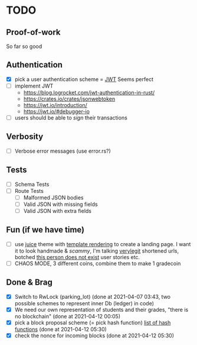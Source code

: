# TODO

## Proof-of-work
So far so good

## Authentication
- [X] pick a user authentication scheme = [JWT](https://tools.ietf.org/html/rfc7519) Seems perfect
- [ ] implement JWT
    - https://blog.logrocket.com/jwt-authentication-in-rust/
    - https://crates.io/crates/jsonwebtoken
    - https://jwt.io/introduction/
    - https://jwt.io/#debugger-io
- [ ] users should be able to _sign_ their transactions

## Verbosity
- [ ] Verbose error messages (use error.rs?)

## Tests
- [ ] Schema Tests
- [ ] Route Tests
    - [ ] Malformed JSON bodies
    - [ ] Valid JSON with missing fields
    - [ ] Valid JSON with extra fields

## Fun (if we have time)
- [ ] use [juice](https://www.getzola.org/themes/juice/) theme with [template rendering](https://blog.logrocket.com/template-rendering-in-rust/) to create a landing page. I want it to look handmade & _scammy_, I'm talking [verylegit](https://verylegit.link) shortened urls, botched [this person does not exist](https://www.thispersondoesnotexist.com/) user stories etc.
- [ ] CHAOS MODE, 3 different coins, combine them to make 1 gradecoin

## Done & Brag
- [x] Switch to RwLock (parking_lot) (done at 2021-04-07 03:43, two possible schemes to represent inner Db (ledger) in code)
- [x] We need our own representation of students and their grades, "there is no blockchain" (done at 2021-04-12 00:05)
- [x] pick a block proposal scheme (= pick hash function) [list of hash functions](https://en.bitcoinwiki.org/wiki/List_of_hash_functions) (done at 2021-04-12 05:30)
- [x] check the nonce for incoming blocks (done at 2021-04-12 05:30)
